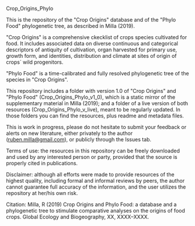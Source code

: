 Crop_Origins_Phylo

This is the repository of the "Crop Origins" database and of the "Phylo Food" phylogenetic tree, as described in Milla (2019).

"Crop Origins" is a comprehensive ckecklist of crops species cultivated for food. It includes associated data on diverse continuous and categorical descriptors of antiquity of cultivation, organ harvested for primary use, growth form, and identities, distribution and climate at sites of origin of crops´ wild progenitors.

"Phylo Food" is a time-calibrated and fully resolved phylogenetic tree of the species in "Crop Origins".

This repository includes a folder with version 1.0 of "Crop Origins" and "Phylo Food" (Crop_Origins_Phylo_v1_0), which is a static mirror of the supplementary material in Milla (2019); and a folder of a live version of both resources (Crop_Origins_Phylo_v_live), meant to be regularly updated. In those folders you can find the resources, plus readme and metadata files.

This is work in progress, please do not hesitate to submit your feedback or alerts on new literature, either privately to the author (ruben.milla@gmail.com), or publicly through the Issues tab.

Terms of use: the resources in this repository can be freely downloaded and used by any interested person or party, provided that the source is properly cited in publications.

Disclaimer: although all efforts were made to provide resources of the highest quality, including formal and informal reviews by peers, the author cannot guarantee full accuracy of the information, and the user utilizes the repository at her/his own risk.

Citation: Milla, R (2019) Crop Origins and Phylo Food: a database and a phylogenetic tree to stimulate comparative analyses on the origins of food crops. Global Ecology and Biogeography, XX, XXXX–XXXX.
